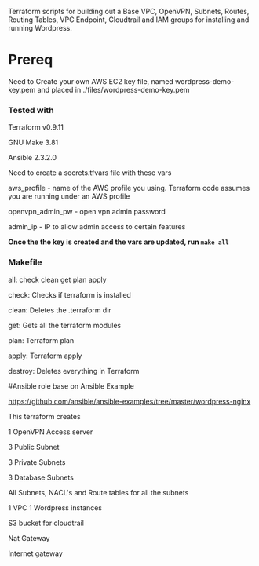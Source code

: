 Terraform scripts for building out a Base VPC, OpenVPN, Subnets, Routes, Routing Tables, VPC Endpoint, Cloudtrail and IAM groups for installing and running Wordpress.

# Prereq

Need to Create your own AWS EC2 key file, named wordpress-demo-key.pem and placed in ./files/wordpress-demo-key.pem


### Tested with

Terraform v0.9.11

GNU Make 3.81

Ansible 2.3.2.0


Need to create a secrets.tfvars file with these vars

aws_profile - name of the AWS profile you using. Terraform code assumes you are running under an AWS profile

openvpn_admin_pw - open vpn admin password

admin_ip - IP to allow admin access to certain features

**Once the the key is created and the vars are updated, run ```make all```**

### Makefile

all: check clean get plan apply

check: Checks if terraform is installed

clean: Deletes the .terraform dir

get: Gets all the terraform modules

plan: Terraform plan

apply: Terraform apply

destroy: Deletes everything in Terraform

#Ansible role base on Ansible Example

https://github.com/ansible/ansible-examples/tree/master/wordpress-nginx

This terraform creates

1 OpenVPN Access server

3 Public Subnet

3 Private Subnets

3 Database Subnets

All Subnets, NACL's and Route tables for all the subnets

1 VPC
1 Wordpress instances

S3 bucket for cloudtrail

Nat Gateway

Internet gateway
